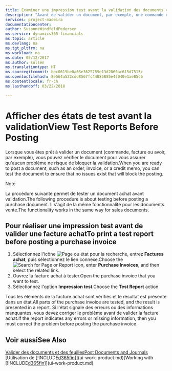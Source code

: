```yaml
---
title: Examiner une impression test avant la validation des documents vente ou achat | Microsoft Docs
description: "Avant de valider un document, par exemple, une commande ou un avoir, vous pouvez l'imprimer et le passer en revue pour vérifier les erreurs possibles susceptibles de bloquer la validation."
services: project-madeira
documentationcenter: 
author: SusanneWindfeldPedersen
ms.service: dynamics365-financials
ms.topic: article
ms.devlang: na
ms.tgt_pltfrm: na
ms.workload: na
ms.date: 05/12/2017
ms.author: solsen
ms.translationtype: HT
ms.sourcegitcommit: bec0619be0a65e3625759e13d2866ac615d7513c
ms.openlocfilehash: 8e564a522cdd8567fc44885885e43040e1ae85c6
ms.contentlocale: fr-ch
ms.lasthandoff: 03/22/2018

---
```

# <a name="view-test-reports-before-posting"></a><span data-ttu-id="ab713-103">Afficher des états de test avant la validation</span><span class="sxs-lookup"><span data-stu-id="ab713-103">View Test Reports Before Posting</span></span>
<span data-ttu-id="ab713-104">Lorsque vous êtes prêt à valider un document (commande, facture ou avoir, par exemple), vous pouvez vérifier le document pour vous assurer qu'aucun problème ne risque de bloquer la validation.</span><span class="sxs-lookup"><span data-stu-id="ab713-104">When you are ready to post a document, such as an order, invoice, or a credit memo, you can test the document to ensure that no issues exist that will block the posting.</span></span>

> [!NOTE]  
>   <span data-ttu-id="ab713-105">La procédure suivante permet de tester un document achat avant validation.</span><span class="sxs-lookup"><span data-stu-id="ab713-105">The following procedure is about testing before posting a purchase document.</span></span> <span data-ttu-id="ab713-106">Il s'agit de la même fonctionnalité pour les documents vente.</span><span class="sxs-lookup"><span data-stu-id="ab713-106">The functionality works in the same way for sales documents.</span></span>

## <a name="to-print-a-test-report-before-posting-a-purchase-invoice"></a><span data-ttu-id="ab713-107">Pour réaliser une impression test avant de valider une facture achat</span><span class="sxs-lookup"><span data-stu-id="ab713-107">To print a test report before posting a purchase invoice</span></span>
1. <span data-ttu-id="ab713-108">Sélectionnez l'icône ![Page ou état pour la recherche](media/ui-search/search_small.png "Page ou état pour la recherche"), entrez **Factures achat**, puis sélectionnez le lien connexe.</span><span class="sxs-lookup"><span data-stu-id="ab713-108">Choose the ![Search for Page or Report](media/ui-search/search_small.png "Search for Page or Report icon") icon, enter **Purchase Invoices**, and then select the related link.</span></span>
2. <span data-ttu-id="ab713-109">Ouvrez la facture achat à tester.</span><span class="sxs-lookup"><span data-stu-id="ab713-109">Open the purchase invoice that you want to test.</span></span>
3. <span data-ttu-id="ab713-110">Sélectionnez l'option **Impression test**.</span><span class="sxs-lookup"><span data-stu-id="ab713-110">Choose the **Test Report** action.</span></span>  

<span data-ttu-id="ab713-111">Tous les éléments de la facture achat sont vérifiés et le résultat est présenté dans un état.</span><span class="sxs-lookup"><span data-stu-id="ab713-111">All parts of the purchase invoice are tested, and the result is presented in a report.</span></span> <span data-ttu-id="ab713-112">Si l'état signale des erreurs ou des informations manquantes, vous devez corriger le problème avant de valider la facture achat.</span><span class="sxs-lookup"><span data-stu-id="ab713-112">If the report indicates any errors or missing information, then you must correct the problem before posting the purchase invoice.</span></span>

## <a name="see-also"></a><span data-ttu-id="ab713-113">Voir aussi</span><span class="sxs-lookup"><span data-stu-id="ab713-113">See Also</span></span>
[<span data-ttu-id="ab713-114">Valider des documents et des feuilles</span><span class="sxs-lookup"><span data-stu-id="ab713-114">Post Documents and Journals</span></span>](ui-post-documents-journals.md)  
<span data-ttu-id="ab713-115">[Utilisation de [!INCLUDE[d365fin](includes/d365fin_md.md)]](ui-work-product.md)</span><span class="sxs-lookup"><span data-stu-id="ab713-115">[Working with [!INCLUDE[d365fin](includes/d365fin_md.md)]](ui-work-product.md)</span></span>


